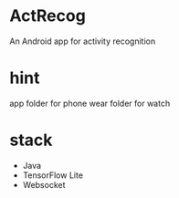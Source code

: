 # ActRecog

An Android app for activity recognition

# hint

app folder for phone
wear folder for watch

# stack
- Java
- TensorFlow Lite
- Websocket
